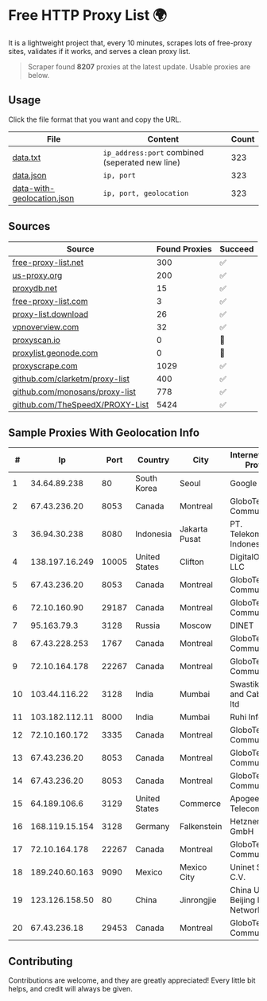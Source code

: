 
# Free HTTP Proxy List 🌍

It is a lightweight project that, every 10 minutes, scrapes lots of free-proxy sites, validates if it works, and serves a clean proxy list.


> Scraper found **8207** proxies at the latest update. Usable proxies are below.

## Usage

Click the file format that you want and copy the URL.


|File|Content|Count|
|----|-------|-----|
|[data.txt](https://raw.githubusercontent.com/themiralay/Proxy-List-World/master/data.txt)|`ip_address:port` combined (seperated new line)|323|
|[data.json](https://raw.githubusercontent.com/themiralay/Proxy-List-World/master/data.json)|`ip, port`|323|
|[data-with-geolocation.json](https://raw.githubusercontent.com/themiralay/Proxy-List-World/master/data-with-geolocation.json)|`ip, port, geolocation`|323|

## Sources

|Source|Found Proxies|Succeed|
|------|-------------|-------|
|[free-proxy-list.net](https://free-proxy-list.net)|300|✅|
|[us-proxy.org](https://www.us-proxy.org)|200|✅|
|[proxydb.net](http://proxydb.net)|15|✅|
|[free-proxy-list.com](https://free-proxy-list.com/?page=&port=&type%5B%5D=http&type%5B%5D=https&up_time=0&search=Search)|3|✅|
|[proxy-list.download](https://www.proxy-list.download/HTTP)|26|✅|
|[vpnoverview.com](https://vpnoverview.com/privacy/anonymous-browsing/free-proxy-servers)|32|✅|
|[proxyscan.io](https://www.proxyscan.io)|0|🚫|
|[proxylist.geonode.com](https://proxylist.geonode.com/api/proxy-list?limit=300&page=1&sort_by=lastChecked&sort_type=desc&protocols=http,https)|0|🚫|
|[proxyscrape.com](https://api.proxyscrape.com/v2/?request=displayproxies&protocol=http&timeout=10000&country=all&ssl=all&anonymity=all)|1029|✅|
|[github.com/clarketm/proxy-list](https://raw.githubusercontent.com/clarketm/proxy-list/master/proxy-list-raw.txt)|400|✅|
|[github.com/monosans/proxy-list](https://raw.githubusercontent.com/monosans/proxy-list/main/proxies/http.txt)|778|✅|
|[github.com/TheSpeedX/PROXY-List](https://raw.githubusercontent.com/TheSpeedX/PROXY-List/master/http.txt)|5424|✅|


## Sample Proxies With Geolocation Info

|#|Ip|Port|Country|City|Internet Service Provider|
|-|--|----|-------|----|-------------------------|
|1|34.64.89.238|80|South Korea|Seoul|Google LLC|
|2|67.43.236.20|8053|Canada|Montreal|GloboTech Communications|
|3|36.94.30.238|8080|Indonesia|Jakarta Pusat|PT. Telekomunikasi Indonesia|
|4|138.197.16.249|10005|United States|Clifton|DigitalOcean, LLC|
|5|67.43.236.20|8053|Canada|Montreal|GloboTech Communications|
|6|72.10.160.90|29187|Canada|Montreal|GloboTech Communications|
|7|95.163.79.3|3128|Russia|Moscow|DINET|
|8|67.43.228.253|1767|Canada|Montreal|GloboTech Communications|
|9|72.10.164.178|22267|Canada|Montreal|GloboTech Communications|
|10|103.44.116.22|3128|India|Mumbai|Swastik Internet and Cables pvt. ltd|
|11|103.182.112.11|8000|India|Mumbai|Ruhi Infotech|
|12|72.10.160.172|3335|Canada|Montreal|GloboTech Communications|
|13|67.43.236.20|8053|Canada|Montreal|GloboTech Communications|
|14|67.43.236.20|8053|Canada|Montreal|GloboTech Communications|
|15|64.189.106.6|3129|United States|Commerce|Apogee Telecom Inc.|
|16|168.119.15.154|3128|Germany|Falkenstein|Hetzner Online GmbH|
|17|72.10.164.178|22267|Canada|Montreal|GloboTech Communications|
|18|189.240.60.163|9090|Mexico|Mexico City|Uninet S.A. de C.V.|
|19|123.126.158.50|80|China|Jinrongjie|China Unicom Beijing Province Network|
|20|67.43.236.18|29453|Canada|Montreal|GloboTech Communications|



## Contributing

Contributions are welcome, and they are greatly appreciated! Every
little bit helps, and credit will always be given.

